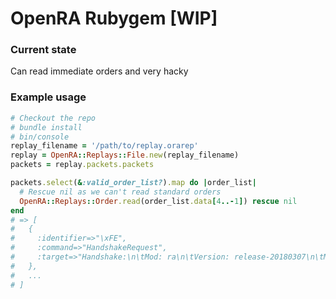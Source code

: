 # OpenRA Rubygem [WIP]

### Current state
Can read immediate orders and very hacky

### Example usage

```ruby
# Checkout the repo
# bundle install
# bin/console
replay_filename = '/path/to/replay.orarep'
replay = OpenRA::Replays::File.new(replay_filename)
packets = replay.packets.packets

packets.select(&:valid_order_list?).map do |order_list|
  # Rescue nil as we can't read standard orders
  OpenRA::Replays::Order.read(order_list.data[4..-1]) rescue nil
end
# => [
#   {
#     :identifier=>"\xFE",
#     :command=>"HandshakeRequest",
#     :target=>"Handshake:\n\tMod: ra\n\tVersion: release-20180307\n\tMap: f6828d09e504c5294087261d9928efba86015b40\n"
#   },
#   ...
# ]
```
